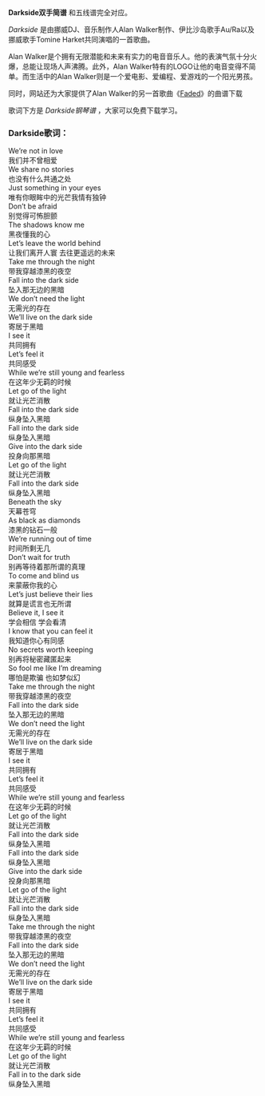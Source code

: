 

**Darkside双手简谱** 和五线谱完全对应。

_Darkside_ 是由挪威DJ、音乐制作人Alan Walker制作、伊比沙岛歌手Au/Ra以及挪威歌手Tomine Harket共同演唱的一首歌曲。

Alan Walker是个拥有无限潜能和未来有实力的电音音乐人。他的表演气氛十分火爆，总能让现场人声沸腾。此外，Alan
Walker特有的LOGO让他的电音变得不简单。而生活中的Alan Walker则是一个爱电影、爱编程、爱游戏的一个阳光男孩。

同时，网站还为大家提供了Alan Walker的另一首歌曲《[Faded](Music-6950-Faded-Alan-Walker.html
"Faded")》的曲谱下载

歌词下方是 _Darkside钢琴谱_ ，大家可以免费下载学习。

### Darkside歌词：

We’re not in love  
我们并不曾相爱  
We share no stories  
也没有什么共通之处  
Just something in your eyes  
唯有你眼眸中的光芒我情有独钟  
Don’t be afraid  
别觉得可怖胆颤  
The shadows know me  
黑夜懂我的心  
Let’s leave the world behind  
让我们离开人寰 去往更遥远的未来  
Take me through the night  
带我穿越漆黑的夜空  
Fall into the dark side  
坠入那无边的黑暗  
We don’t need the light  
无需光的存在  
We’ll live on the dark side  
寄居于黑暗  
I see it  
共同拥有  
Let’s feel it  
共同感受  
While we’re still young and fearless  
在这年少无羁的时候  
Let go of the light  
就让光芒消散  
Fall into the dark side  
纵身坠入黑暗  
Fall into the dark side  
纵身坠入黑暗  
Give into the dark side  
投身向那黑暗  
Let go of the light  
就让光芒消散  
Fall into the dark side  
纵身坠入黑暗  
Beneath the sky  
天幕苍穹  
As black as diamonds  
漆黑的钻石一般  
We’re running out of time  
时间所剩无几  
Don’t wait for truth  
别再等待着那所谓的真理  
To come and blind us  
来蒙蔽你我的心  
Let’s just believe their lies  
就算是谎言也无所谓  
Believe it, I see it  
学会相信 学会看清  
I know that you can feel it  
我知道你心有同感  
No secrets worth keeping  
别再将秘密藏匿起来  
So fool me like I’m dreaming  
哪怕是欺骗 也如梦似幻  
Take me through the night  
带我穿越漆黑的夜空  
Fall into the dark side  
坠入那无边的黑暗  
We don’t need the light  
无需光的存在  
We’ll live on the dark side  
寄居于黑暗  
I see it  
共同拥有  
Let’s feel it  
共同感受  
While we’re still young and fearless  
在这年少无羁的时候  
Let go of the light  
就让光芒消散  
Fall into the dark side  
纵身坠入黑暗  
Fall into the dark side  
纵身坠入黑暗  
Give into the dark side  
投身向那黑暗  
Let go of the light  
就让光芒消散  
Fall into the dark side  
纵身坠入黑暗  
Take me through the night  
带我穿越漆黑的夜空  
Fall into the dark side  
坠入那无边的黑暗  
We don’t need the light  
无需光的存在  
We’ll live on the dark side  
寄居于黑暗  
I see it  
共同拥有  
Let’s feel it  
共同感受  
While we’re still young and fearless  
在这年少无羁的时候  
Let go of the light  
就让光芒消散  
Fall in to the dark side  
纵身坠入黑暗

